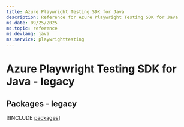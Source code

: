 ```yaml
---
title: Azure Playwright Testing SDK for Java
description: Reference for Azure Playwright Testing SDK for Java
ms.date: 09/25/2025
ms.topic: reference
ms.devlang: java
ms.service: playwrighttesting
---
```

# Azure Playwright Testing SDK for Java - legacy
## Packages - legacy
[!INCLUDE [packages](playwright-testing-index.md)]